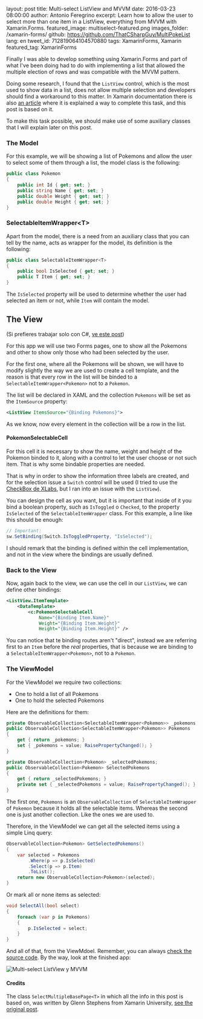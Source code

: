 layout: post
title: Multi-select ListView and MVVM
date: 2016-03-23 08:00:00
author: Antonio Feregrino
excerpt: Learn how to allow the user to select more than one item in a ListView, everything from MVVM with Xamarin.Forms.
featured_image: multiselect-featured.png
images_folder: /xamarin-forms/
github: https://github.com/ThatCSharpGuy/MultiPokeList
lang: en
tweet_id: 712819064104570880
tags: XamarinForms, Xamarin
featured_tag: XamarinForms

Finally I was able to develop something using Xamarin.Forms and part of what I've been doing had to do with implementing a list that allowed the multiple election of rows and was compatible with the MVVM pattern.  

Doing some research, I found that the `ListView` control, which is the most used to show data in a list, does not allow multiple selection and developers should find a workaround to this matter. In Xamarin documentation there is also <a href="https://developer.xamarin.com/recipes/cross-platform/xamarin-forms/controls/multiselect/" target="_blank" rel="nofollow">an article</a> where it is explained a way to complete this task, and this post is based on it. 
  
To make this task possible, we should make use of some auxiliary classes that I will explain later on this post.

### The Model  
For this example, we will be showing a list of Pokemons and allow the user to select some of them through a list, the model class is the following:

```csharp  
public class Pokemon 
{
    public int Id { get; set; }
    public string Name { get; set; }
    public double Weight { get; set; }
    public double Height { get; set; }
}
```  

### SelectableItemWrapper&lt;T&gt;
Apart from the model, there is a need from an auxiliary class that you can tell by the name, acts as wrapper for the model, its definition is the following:

```csharp  
public class SelectableItemWrapper<T>
{
    public bool IsSelected { get; set; }
    public T Item { get; set; }
}
```  

The `IsSelected` property will be used to determine whether the user had selected an item or not, while `Item` will contain the model.

## The View
(Si prefieres trabajar solo con C#, <a href="//thatcsharpguy.com/post/multiselect-listview-mvvm">ve este post</a>)

For this app we will use two Forms pages, one to show all the Pokemons and other to show only those who had been selected by the user. 

For the first one, where all the Pokemons will be shown, we will have to modify slightly the way we are used to create a cell template, and the reason is that every row in the list will be binded to a `SelectableItemWrapper<Pokemon>` not to a `Pokemon`.  

The list will be declared in XAML and the collection `Pokemons` will be set as the `ItemSource` property:

```xml  
<ListView ItemsSource="{Binding Pokemons}">
```  

As we know, now every element in the collection will be a row in the list.

#### PokemonSelectableCell
For this cell it is necessary to show the name, weight and height of the Pokemon binded to it, along with a control to let the user choose or not such item. That is why some bindable properties are needed.

That is why in order to show the information three labels are created, and for the selection issue a `Switch` control will be used (I tried to use the <a href="https://github.com/XLabs/Xamarin-Forms-Labs/wiki/Checkbox-Control" target="_blank" rel="nofollow">CheckBox de XLabs</a>, but I ran into an issue with the `ListView`).  

You can design the cell as you want, but it is important that inside of it you bind a boolean property, such as `IsToggled` o `Checked`, to the property `IsSelected` of the `SelectableItemWrapper` class. For this example, a line like this should be enough:

```csharp  
// Important:
sw.SetBinding(Switch.IsToggledProperty, "IsSelected");
```  

I should remark that the binding is defined within the cell implementation, and not in the view where the bindings are usually defined.

### Back to the View
Now, again back to the view, we can use the cell in our `ListView`, we can define other bindings:

```xml  
<ListView.ItemTemplate>
    <DataTemplate>
        <c:PokemonSelectableCell 
            Name="{Binding Item.Name}" 
            Weight="{Binding Item.Weight}" 
            Height="{Binding Item.Height}" />
```  

You can notice that te binding routes aren't "direct", instead we are referring first to an `Item` before the *real* properties, that is because we are binding to a `SelectableItemWrapper<Pokemon>`, not to a `Pokemon`. 

### The ViewModel
For the ViewModel we require two collections:

 - One to hold a list of all Pokemons 
 - One to hold the selected Pokemons  
 
Here are the definitions for them:
 
```csharp  
private ObservableCollection<SelectableItemWrapper<Pokemon>> _pokemons;
public ObservableCollection<SelectableItemWrapper<Pokemon>> Pokemons
{
    get { return _pokemons; }
    set { _pokemons = value; RaisePropertyChanged(); }
}

private ObservableCollection<Pokemon> _selectedPokemons;
public ObservableCollection<Pokemon> SelectedPokemons
{
    get { return _selectedPokemons; }
    private set { _selectedPokemons = value; RaisePropertyChanged(); }
}
```  

The first one, `Pokemons` is an `ObservableCollection` of `SelectableItemWrapper` of `Pokemon` because it holds all the selectable items. Whereas the second one is just another collection. Like the ones we are used to.

Therefore, in the ViewModel we can get all the selected items using a simple Linq query:

```csharp  
ObservableCollection<Pokemon> GetSelectedPokemons()
{
    var selected = Pokemons
        .Where(p => p.IsSelected)
        .Select(p => p.Item)
        .ToList();   
    return new ObservableCollection<Pokemon>(selected);
}
```  

Or mark all or none items as selected:

```csharp  
void SelectAll(bool select)
{
    foreach (var p in Pokemons)
    {
        p.IsSelected = select;
    }
}
```  

And all of that, from the ViewMdoel. Remember, you can always  <a href="https://github.com/ThatCSharpGuy/MultiPokeList" target="_blank">check the source code</a>. By the way, look at the finished app:

<img src="http://i.giphy.com/qpfRFj3MrFqow.gif" title="Multi-select ListView y MVVM" />


#### Credits
The class `SelectMultipleBasePage<T>` in which all the info in this post is based on, was written by Glenn Stephens from Xamarin University, <a href="https://developer.xamarin.com/recipes/cross-platform/xamarin-forms/controls/multiselect/" target="_blank" rel="nofollow">see the original post</a>.